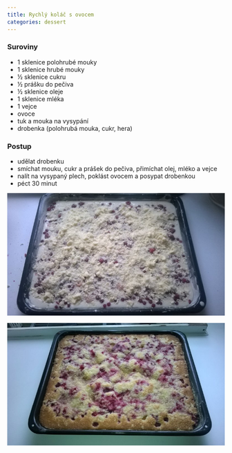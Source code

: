 ```yaml
---
title: Rychlý koláč s ovocem
categories: dessert
---
```


### Suroviny
- 1 sklenice polohrubé mouky
- 1 sklenice hrubé mouky
- ½ sklenice cukru
- ½ prášku do pečiva
- ½ sklenice oleje
- 1 sklenice mléka
- 1 vejce
- ovoce
- tuk a mouka na vysypání
- drobenka (polohrubá mouka, cukr, hera)


### Postup
- udělat drobenku
- smíchat mouku, cukr a prášek do pečiva, přimíchat olej, mléko a vejce
- nalít na vysypaný plech, poklást ovocem a posypat drobenkou
- péct 30 minut

![Před pečením](/fotky/rychly-kolac-s-ovocem-1.jpg)

![Upečeno](/fotky/rychly-kolac-s-ovocem-2.jpg)
